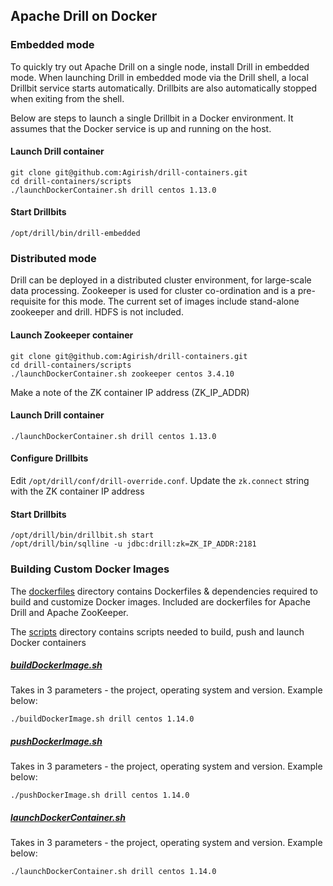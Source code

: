 ## Apache Drill on Docker

### Embedded mode

To quickly try out Apache Drill on a single node, install Drill in embedded mode. When launching Drill in embedded mode via the Drill shell, a local Drillbit service starts automatically. Drillbits are also automatically stopped when exiting from the shell. 

Below are steps to launch a single Drillbit in a Docker environment. It assumes that the Docker service is up and running on the host.

#### Launch Drill container 
```
git clone git@github.com:Agirish/drill-containers.git
cd drill-containers/scripts
./launchDockerContainer.sh drill centos 1.13.0 
``` 

#### Start Drillbits 
```
/opt/drill/bin/drill-embedded
```
 

### Distributed mode

Drill can be deployed in a distributed cluster environment, for large-scale data processing. Zookeeper is used for cluster co-ordination and is a pre-requisite for this mode. The current set of images include stand-alone zookeeper and drill. HDFS is not included.

#### Launch Zookeeper container 
```
git clone git@github.com:Agirish/drill-containers.git
cd drill-containers/scripts
./launchDockerContainer.sh zookeeper centos 3.4.10
```
Make a note of the ZK container IP address (ZK_IP_ADDR)
    
#### Launch Drill container 
```
./launchDockerContainer.sh drill centos 1.13.0
```

#### Configure Drillbits

Edit `/opt/drill/conf/drill-override.conf`. Update the `zk.connect` string with the ZK container IP address 
    
#### Start Drillbits 
```
/opt/drill/bin/drillbit.sh start
/opt/drill/bin/sqlline -u jdbc:drill:zk=ZK_IP_ADDR:2181
``` 

### Building Custom Docker Images

The [dockerfiles](dockerfiles) directory contains Dockerfiles & dependencies required to build and customize Docker images. Included are dockerfiles for Apache Drill and Apache ZooKeeper. 

The [scripts](scripts) directory contains scripts needed to build, push and launch Docker containers

##### [buildDockerImage.sh](scripts/buildDockerImage.sh)
Takes in 3 parameters - the project, operating system and version. Example below:
```
./buildDockerImage.sh drill centos 1.14.0
```
##### [pushDockerImage.sh](scripts/pushDockerImage.sh)
Takes in 3 parameters - the project, operating system and version. Example below:
```
./pushDockerImage.sh drill centos 1.14.0
```
##### [launchDockerContainer.sh](scripts/launchDockerContainer.sh)
Takes in 3 parameters - the project, operating system and version. Example below:
```
./launchDockerContainer.sh drill centos 1.14.0
```
